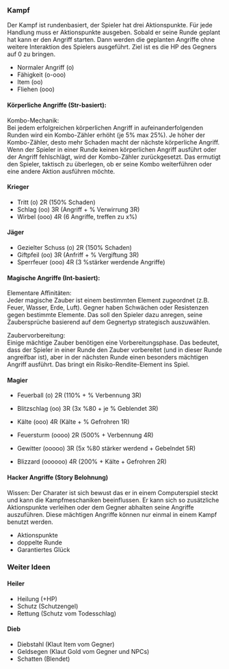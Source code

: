 ### Kampf

Der Kampf ist rundenbasiert, der Spieler hat drei Aktionspunkte. Für jede Handlung muss er Aktionspunkte ausgeben. Sobald er seine Runde geplant hat kann er den Angriff starten. Dann werden die geplanten Angriffe ohne weitere Interaktion des Spielers ausgeführt. Ziel ist es die HP des Gegners auf 0 zu bringen.

- Normaler Angriff (o)
- Fähigkeit (o-ooo)
- Item (oo)
- Fliehen (ooo)

#### Körperliche Angriffe (Str-basiert):

Kombo-Mechanik:  
Bei jedem erfolgreichen körperlichen Angriff in aufeinanderfolgenden Runden wird ein Kombo-Zähler erhöht (je 5% max 25%). Je höher der Kombo-Zähler, desto mehr Schaden macht der nächste körperliche Angriff. Wenn der Spieler in einer Runde keinen körperlichen Angriff ausführt oder der Angriff fehlschlägt, wird der Kombo-Zähler zurückgesetzt. Das ermutigt den Spieler, taktisch zu überlegen, ob er seine Kombo weiterführen oder eine andere Aktion ausführen möchte.

#### Krieger
- Tritt (o) 2R (150% Schaden)
- Schlag (oo) 3R (Angriff + % Verwirrung 3R)
- Wirbel (ooo) 4R (6 Angriffe, treffen zu x%)

#### Jäger
- Gezielter Schuss (o) 2R (150% Schaden)
- Giftpfeil (oo) 3R (Anfriff + % Vergiftung 3R)
- Sperrfeuer (ooo) 4R (3 %stärker werdende Angriffe)

#### Magische Angriffe (Int-basiert):

Elementare Affinitäten:  
Jeder magische Zauber ist einem bestimmten Element zugeordnet (z.B. Feuer, Wasser, Erde, Luft). Gegner haben Schwächen oder Resistenzen gegen bestimmte Elemente. Das soll den Spieler dazu anregen, seine Zaubersprüche basierend auf dem Gegnertyp strategisch auszuwählen.

Zaubervorbereitung:  
Einige mächtige Zauber benötigen eine Vorbereitungsphase. Das bedeutet, dass der Spieler in einer Runde den Zauber vorbereitet (und in dieser Runde angreifbar ist), aber in der nächsten Runde einen besonders mächtigen Angriff ausführt. Das bringt ein Risiko-Rendite-Element ins Spiel.

#### Magier
- Feuerball (o) 2R (110% + % Verbennung 3R)
- Blitzschlag (oo) 3R (3x %80 + je % Geblendet 3R)
- Kälte (ooo) 4R (Kälte + % Gefrohren 1R)

- Feuersturm (oooo) 2R (500% + Verbennung 4R)
- Gewitter (ooooo) 3R (5x %80 stärker werdend + Gebelndet 5R)
- Blizzard (oooooo) 4R (200% + Kälte + Gefrohren 2R)

#### Hacker Angriffe (Story Belohnung)

Wissen:
Der Charater ist sich bewust das er in einem Computerspiel steckt und kann die Kampfmeschaniken beeinflussen. Er kann sich so zusätzliche Aktionspunkte verleihen oder dem Gegner abhalten seine Angriffe auszuführen. Diese mächtigen Angriffe können nur einmal in einem Kampf benutzt werden.

- Aktionspunkte
- doppelte Runde
- Garantiertes Glück

### Weiter Ideen

#### Heiler
- Heilung (+HP)
- Schutz (Schutzengel)
- Rettung (Schutz vom Todesschlag)

#### Dieb
- Diebstahl (Klaut Item vom Gegner)
- Geldsegen (Klaut Gold vom Gegner und NPCs)
- Schatten (Blendet)

